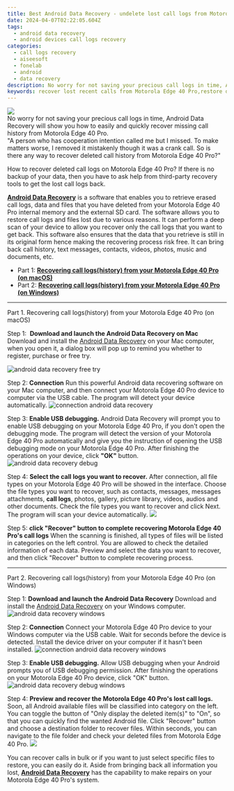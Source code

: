 ```yaml
---
title: Best Android Data Recovery - undelete lost call logs from Motorola Edge 40 Pro
date: 2024-04-07T02:22:05.604Z
tags: 
  - android data recovery
  - android devices call logs recovery
categories: 
  - call logs recovery
  - aiseesoft
  - fonelab
  - android
  - data recovery
description: No worry for not saving your precious call logs in time, Android Data Recovery will show you how to easily and quickly recover missing call history from Motorola Edge 40 Pro.
keywords: recover lost recent calls from Motorola Edge 40 Pro,restore deleted call history on Motorola Edge 40 Pro,undelete call numbers from Motorola Edge 40 Pro,Motorola Edge 40 Pro call logs recovery,Motorola Edge 40 Pro call logs retrieval,save erased call logs on Motorola Edge 40 Pro,how can i find my deleted call history Motorola Edge 40 Pro,recover deleted call history 2018 for Motorola Edge 40 Pro,call history disappear Motorola Edge 40 Pro,lost all call history in Motorola Edge 40 Pro again,does the Motorola Edge 40 Pro have a backup for deleted call history,how to refind deleted call history from Motorola Edge 40 Pro
---
```


<img src="https://img0mobiles.techidaily.com/images/best-assets/devices/motorola/motorola-edge-40-pro/2.jpg" class="atpl-imgstyle"  />

<div class="atpl-content atpl-for-fonelab-android recover-call-logs">

<div class="atpl-post-description-part-1">
No worry for not saving your precious call logs in time, Android Data Recovery will show you how to easily and quickly recover missing call history from Motorola Edge 40 Pro.
</div>



<div class="atpl-post-description-part-2">
<div class="tpl-content-sub-paragraph-question">
    "A person who has cooperation intention called me but I missed. To make matters worse, I removed it mistakenly though it was a crank call. So is there any way to recover deleted call history from Motorola Edge 40 Pro?"
</div>
<div class="tpl-content-sub-paragraph-content">
  <p>
    How to recover deleted call logs on Motorola Edge 40 Pro? If there is no backup of your data, then you have to ask help from third-party recovery tools to get the lost call logs back.
  </p>
</div>
</div>

<div class="atpl-post-description-part-3">
<div class="tpl-content-sub-paragraph-content">
  <p>
    <a href="https://tools.techidaily.com/aiseesoft-android-data-recovery/" ><strong>Android Data Recovery</strong></a> is a software that enables you to retrieve erased call logs, data and files that you have deleted from your Motorola Edge 40 Pro internal memory and the external SD card. The software allows you to restore call logs and files lost due to various reasons. It can perform a deep scan of your device to allow you recover only the call logs that you want to get back. This software also ensures that the data that you retrieve is still in its original form hence making the recovering process risk free. It can bring back call history, text messages, contacts, videos, photos, music and documents, etc.
  </p>
</div>
</div>

<ul>
  <li>Part 1: <strong><a href="#p1"> Recovering call logs(history) from your Motorola Edge 40 Pro  (on macOS)</a></strong></li>
  <li>Part 2: <strong><a href="#p2"> Recovering call logs(history) from your Motorola Edge 40 Pro  (on Windows)</a></strong></li>
</ul>


<!-- Part 1 -->
<a id="p1" name="p1" ></a><hr>

<div>
  <span class="atpl-step-part-style">Part 1. Recovering call logs(history) from your Motorola Edge 40 Pro (on macOS)</span>
</div>

<span class="atpl-stepstyle-a"><span>Step 1: </span></span> <strong>Download and launch the Android Data Recovery on Mac</strong>
Download and install the <a href="https://tools.techidaily.com/aiseesoft-android-data-recovery/" >Android Data Recovery</a> on your Mac computer, when you open it, a dialog box will pop up to remind you whether to register, purchase or free try.

<img src="https://tools.techidaily.com/images/apps/aiseesoft/android-data-recovery/mac-free-try.png" class="atpl-imgstyle" alt="android data recovery free try" />

<span class="atpl-stepstyle-a"><span>Step 2: </span></span> <strong>Connection</strong>
Run this powerful Android data recovering software on your Mac computer, and then connect your Motorola Edge 40 Pro device to computer via the USB cable. The program will detect your device automatically.
<img src="https://tools.techidaily.com/images/apps/aiseesoft/android-data-recovery/mac-connection-interface.jpg" class="atpl-imgstyle" alt="connection android data recovery" />

<span class="atpl-stepstyle-a"><span>Step 3: </span></span> <strong>Enable USB debugging.</strong>
Android Data Recovery will prompt you to enable USB debugging on your Motorola Edge 40 Pro, if you don't open the debugging mode. The program will detect the version of your Motorola Edge 40 Pro automatically and give you the instruction of opening the USB debugging mode on your Motorola Edge 40 Pro. After finishing the operations on your device, click <strong>"OK"</strong> button.
<img src="https://tools.techidaily.com/images/apps/aiseesoft/android-data-recovery/mac-android-usb-debug.jpg"  class="atpl-imgstyle" alt="android data recovery debug" />

<span class="atpl-stepstyle-a"><span>Step 4: </span></span> <strong>Select the call logs you want to recover.</strong>
After connection, all file types on your Motorola Edge 40 Pro will be showed in the interface. Choose the file types you want to recover, such as contacts, messages, messages attachments, <b>call logs</b>, photos, gallery, picture library, videos, audios and other documents. Check the file types you want to recover and click Next. The program will scan your device automatically.
<img src="https://tools.techidaily.com/images/apps/aiseesoft/android-data-recovery/mac-choose-type-call-logs.jpg" class="atpl-imgstyle"  />

<span class="atpl-stepstyle-a"><span>Step 5: </span></span> <strong>click "Recover" button to  complete recovering Motorola Edge 40 Pro's call logs</strong>
When the scanning is finished, all types of files will be listed in categories on the left control. You are allowed to check the detailed information of each data. Preview and select the data you want to recover, and then click "Recover" button to complete recovering process.


<a id="p2" name="p2"></a><hr>

<!-- Part 2 -->
<div>
  <span class="atpl-step-part-style">Part 2. Recovering call logs(history) from your Motorola Edge 40 Pro (on Windows)</span>
</div>

<span class="atpl-stepstyle-a"><span>Step 1: </span></span> <strong>Download and launch the Android Data Recovery</strong>
Download and install the <a href="https://tools.techidaily.com/aiseesoft-android-data-recovery/" >Android Data Recovery</a> on your Windows computer.
<img src="https://tools.techidaily.com/images/apps/aiseesoft/android-data-recovery/win-start-interface.png"  class="atpl-imgstyle" alt="android data recovery windows" />

<span class="atpl-stepstyle-a"><span>Step 2: </span></span> <strong>Connection</strong>
Connect your Motorola Edge 40 Pro device to your Windows computer via the USB cable. Wait for seconds before the device is detected. Install the device driver on your computer if it hasn't been installed.
<img src="https://tools.techidaily.com/images/apps/aiseesoft/android-data-recovery/win-connection-interface.png" class="atpl-imgstyle" alt="connection android data recovery windows" />

<span class="atpl-stepstyle-a"><span>Step 3: </span></span> <strong>Enable USB debugging.</strong>
Allow USB debugging when your Android prompts you of USB debugging permission. After finishing the operations on your Motorola Edge 40 Pro device, click "OK" button.
<img src="https://tools.techidaily.com/images/apps/aiseesoft/android-data-recovery/win-android-usb-debug.png" class="atpl-imgstyle" alt="android data recovery debug windows" />

<span class="atpl-stepstyle-a"><span>Step 4: </span></span> <strong>Preview and recover the Motorola Edge 40 Pro's lost call logs.</strong>
Soon, all Android available files will be classified into category on the left. You can toggle the button of "Only display the deleted item(s)" to "On", so that you can quickly find the wanted Android file. Click "Recover" button and choose a destination folder to recover files. Within seconds, you can navigate to the file folder and check your deleted files from Motorola Edge 40 Pro.
<img src="https://tools.techidaily.com/images/apps/aiseesoft/android-data-recovery/win-recover-call-logs.png" class="atpl-imgstyle"  />

<div class="atpl-post-description-part-4">
<div class="tpl-content-sub-paragraph-normal">
  <p>
    You can recover calls in bulk or if you want to just select specific files to restore, you can easily do it. Aside from bringing back all information you lost, <a href="https://tools.techidaily.com/aiseesoft-android-data-recovery/" ><strong>Android Data Recovery</strong></a> has the capability to make repairs on your Motorola Edge 40 Pro's system.
  </p>
</div>
</div>

<ins class="adsbygoogle"
     style="display:block"
     data-ad-client="ca-pub-7571918770474297"
     data-ad-slot="8358498916"
     data-ad-format="auto"
     data-full-width-responsive="true"></ins>



</div>